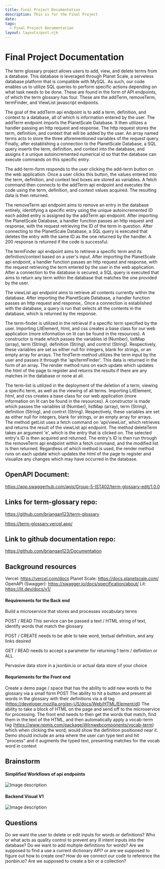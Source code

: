 ```yaml
---
title: Final Project Documentation
description: This is for the Final Project
date: 
tags:
  - Final Project Documentation
layout: layouts/post.njk
---
```


# Final Project Documentation
The term glossary project allows users to add, view, and delete terms from a database. This database is leveraged through Planet Scale, a serveless database platform that is compatible with MySQL. As such, our code enables us to utilize SQL queries to perform specific actions depending on what task needs to be done. These are found in the form of API endpoints, of which the term glossary has four. These are the addTerm, removeTerm, termFinder, and ViewList javascript endpoints. 

The goal of the addTerm api endpoint is to add a term, definition, and context to a database, all of which is information entered by the user. The addTerm endpoint imports the PlanetScale Database. It then utilizes a handler passing an http request and response. The http request stores the term, definition, and context that will be added by the user. An array named terms acts to store the three aforementioned variables of the request query. Finally, after establishing a connection to the PlanetScale Database, a SQL query inserts the term, definition, and context into the database, and assigns it a unique autoincremented numerical id so that the database can execute commands on this specific entry.

The add-term-form responds to the user clicking the add-term button on the web application. Once a user clicks this button, the values entered into the term, definition, and context text boxes are stored as variables. A fetch command then connects to the addTerm api endpoint and executes the code using the term, definition, and context values acquired. The resulting data is then returned.

The removeTerm api endpoint aims to remove an entry in the database entirely, identifying a specific entry using the unique autoincremented ID each added entry is assigned by the addTerm api endpoint. After importing the PlanetScale Database, a handler function passes an http request and response, with the request retrieving the ID of the term in question. After connecting to the PlanetScale Database, a SQL query is executed that deletes the entry with the same ID as the one returned by the handler. A 200 response is returned if the code is successful. 

The termFinder api endpoint aims to retrieve a specific term and its definition/context based on a user's input. After importing the PlanetScale api endpoint, a handler function passes an http request and response, with the request retrieving the term entered by the user in the web application. After a connection to the database is secured, a SQL query is executed that aims to return any term within the database that matches the one provided by the user. 

The viewList api endpoint aims to retrieve all contents currently within the database. After importing the PlanetScale Database, a handler function passes an http request and response,. Once a connection is established with the database, a query is run that selects all the contents in the database, which is returned by the response. 

The term-finder is utilized in the retrieval if a specific term specified by the user. Importing LitElement, html, and css creates a base class for our web application (more information on lit can be found in the resources). A constructor is made which passes the variables id (Number), listMap (array), term (String), definition (String), and contrxt (String). Respectively, these variables are set as either null for integers, blank for strings, or an empty array for arrays. The findTerm method utilizes the term input by the user and passes it through the 'api/termFinder'. This data is returned in the form of an array. The render method runs on each update which updates the html of the page to register and returns the results if there are any matches in the database or none at all. 

The term-list is utilized in the deployment of the deletion of a term, viewing a specific term, as well as the viewing of all terms. Importing LitElement, html, and css creates a base class for our web application (more information on lit can be found in the resources). A constructor is made which passes the variables id (Number), listMap (array), term (String), definition (String), and contrxt (String). Respectively, these variables are set as either null for integers, blank for strings, or an empty array for arrays. The method getList uses a fetch command on 'api/viewList', which retrieves and returns the result of the viewList api endpoint. The method deleteTerm takes an argument 'e', which is the entry that is clicked on. The selected entry's ID is then acquired and returned. The entry's ID is then run through the removeTerm api endpoint within a fetch command, and the modified list is then returned. Regardless of which method is used, the render method runs on each update which updates the html of the page to register and visualize any changes which may have occurred in the database. 

## OpenAPI Document:
https://app.swaggerhub.com/apis/Group-5-IST402/term-glossary-edit/1.0.0

## Links for term-glossary repo: 
https://github.com/briangan123/term-glossary

https://term-glossary.vercel.app/

## Link to github documentation repo: 
https://github.com/briangan123/Documentation

## Background resources
Vercel: https://vercel.com/docs
Planet Scale: https://docs.planetscale.com/
OpenAPI (Swagger): https://swagger.io/docs/specification/about/ 
Lit: https://lit.dev/docs/v1/

#### Requirements for the Back end
Build a microservice that stores and processes vocabulary terms

POST / READ This service can be passed a text / HTML string of text, identify words that match the glossary

POST / CREATE needs to be able to take word, textual definition, and any links desired

GET / READ needs to accept a parameter for returning 1 term / definition or ALL

Pervasive data store in a jsonbin.io or actual data store of your choice


#### Requriements for the Front end

Create a demo page / space that has the ability to add new words to the glossary via a small form POST
The ability to hit a button and present all words in the glossary with their definitions via a dl tag (https://developer.mozilla.org/en-US/docs/Web/HTML/Element/dl)
The ability to take a block of HTML on the page and send off to the microservice for processing.
The front end needs to then get the words that match, find them in the text of the HTML, and then automatically apply a vocab-term tag (https://www.npmjs.com/package/@lrnwebcomponents/vocab-term) which when clicking the word, would show the definition positioned near it.
Demo should include an area where the user can type text and hit "process" and it augments the typed text, presenting matches for the vocab word in context


## Brainstorm

#### Simplified Workflows of api endpoints
![Image description](https://dev-to-uploads.s3.amazonaws.com/uploads/articles/oadydewm00pkcuvkzcav.jpg)

#### Backend Visual V1

![Image description](https://dev-to-uploads.s3.amazonaws.com/uploads/articles/8o1cld4owcgyshmpqxwk.JPG)

## Questions
Do we want the user to delete or edit inputs for words or definitions?
Who or what acts as quality control to prevent any ill intent inputs into the database?
Do we want to add multiple definitions for words?
Are we supposed to find a use a current dictionary API? or are we supposed to figure out how to create one?
How do we connect our code to reference the jsonbin.io? Are we supposed to create a bin or a collection?
